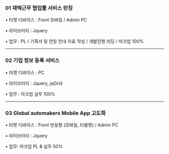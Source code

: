 ### 01 재택근무 협업툴 서비스 런칭

• 타켓 디바이스 : Front 모바일 / Admin PC

• 라이브러리 : Jquery

• 업무 : PL / 기획서 및 런칭 안내 자료 작성 / 개발진행 리딩 / 마크업 100%

**********************************
### 02 기업 정보 등록 서비스

• 타켓 디바이스 : PC

• 라이브러리 : Jquery, jqGrid

• 업무 : 마크업 실무 100%

**********************************
### 03 Global automakers Mobile App 고도화

• 타켓 디바이스 : Front 반응형 (모바일, 타블렛) / Admin PC

• 라이브러리 : Jquery

• 업무: 마크업 PL & 실무 50%
